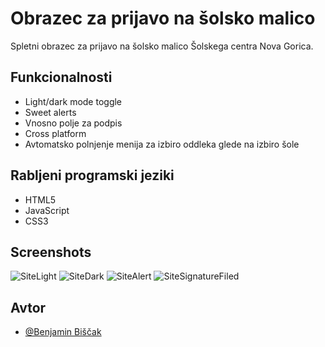 
# Obrazec za prijavo na šolsko malico

Spletni obrazec za prijavo na šolsko malico Šolskega centra Nova Gorica.

## Funkcionalnosti

- Light/dark mode toggle
- Sweet alerts
- Vnosno polje za podpis
- Cross platform
- Avtomatsko polnjenje menija za izbiro oddleka glede na izbiro šole

## Rabljeni programski jeziki

- HTML5
- JavaScript
- CSS3

## Screenshots

![SiteLight](https://github.com/user-attachments/assets/8d9a0e7d-c4a2-4bb4-ab3e-68416330aff1)
![SiteDark](https://github.com/user-attachments/assets/d997f95c-843a-4adf-b1c4-ac825e7e0806)
![SiteAlert](https://github.com/user-attachments/assets/e72768b0-12df-4cd8-99a1-5c44c9e66d07)
![SiteSignatureFiled](https://github.com/user-attachments/assets/2b0c1832-2904-4841-8326-77bb20582153)

## Avtor

- [@Benjamin Biščak](https://www.github.com/benjaminplayer)

